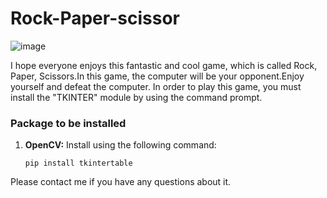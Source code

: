 # Rock-Paper-scissor
![image](https://github.com/Kaushal03/Rock-Paper-scissor/assets/67416597/3d807904-b661-4add-b535-13db8cc52be0)

I hope everyone enjoys this fantastic and cool game, which is called Rock, Paper, Scissors.In this game, the computer will be your opponent.Enjoy yourself and defeat the computer.
In order to play this game, you must install the "TKINTER" module by using the command prompt.

### Package to be installed
<ol>
<li><b>OpenCV:</b> Install using the following command:</li>
<pre><code>pip install tkintertable</code></pre>
</ol>

Please contact me if you have any questions about it.
